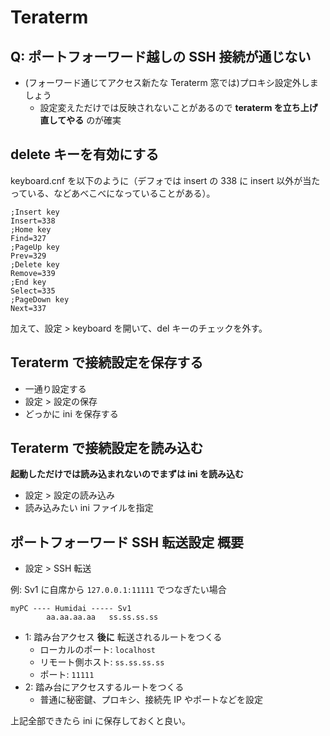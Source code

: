 # Teraterm

## Q: ポートフォーワード越しの SSH 接続が通じない
- (フォーワード通じてアクセス新たな Teraterm 窓では)プロキシ設定外しましょう
    - 設定変えただけでは反映されないことがあるので **teraterm を立ち上げ直してやる** のが確実

## delete キーを有効にする
keyboard.cnf を以下のように（デフォでは insert の 338 に insert 以外が当たっている、などあべこべになっていることがある）。

```
;Insert key
Insert=338
;Home key
Find=327
;PageUp key
Prev=329
;Delete key
Remove=339
;End key
Select=335
;PageDown key
Next=337
```

加えて、設定 > keyboard を開いて、del キーのチェックを外す。

## Teraterm で接続設定を保存する
- 一通り設定する
- 設定 > 設定の保存
- どっかに ini を保存する

## Teraterm で接続設定を読み込む
**起動しただけでは読み込まれないのでまずは ini を読み込む**

- 設定 > 設定の読み込み
- 読み込みたい ini ファイルを指定

## ポートフォーワード SSH 転送設定 概要
- 設定 > SSH 転送

例: Sv1 に自席から `127.0.0.1:11111` でつなぎたい場合

```
myPC ---- Humidai ----- Sv1
        aa.aa.aa.aa   ss.ss.ss.ss
```

- 1: 踏み台アクセス **後に** 転送されるルートをつくる
  - ローカルのポート: `localhost`
  - リモート側ホスト: `ss.ss.ss.ss`
  - ポート: `11111`
- 2: 踏み台にアクセスするルートをつくる
  - 普通に秘密鍵、プロキシ、接続先 IP やポートなどを設定

上記全部できたら ini に保存しておくと良い。
